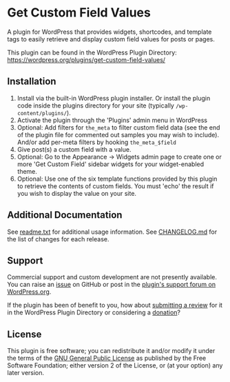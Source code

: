 # Get Custom Field Values

A plugin for WordPress that provides widgets, shortcodes, and template tags to easily retrieve and display custom field values for posts or pages.

This plugin can be found in the WordPress Plugin Directory: https://wordpress.org/plugins/get-custom-field-values/


## Installation

1. Install via the built-in WordPress plugin installer. Or install the plugin code inside the plugins directory for your site (typically `/wp-content/plugins/`).
2. Activate the plugin through the 'Plugins' admin menu in WordPress
3. Optional: Add filters for `the_meta` to filter custom field data (see the end of the plugin file for commented out samples you may wish to include). And/or add per-meta filters by hooking `the_meta_$field`
4. Give post(s) a custom field with a value.
5. Optional: Go to the Appearance -> Widgets admin page to create one or more 'Get Custom Field' sidebar widgets for your widget-enabled theme.
6. Optional: Use one of the six template functions provided by this plugin to retrieve the contents of custom fields. You must 'echo' the result if you wish to display the value on your site.


## Additional Documentation

See [readme.txt](https://github.com/coffee2code/get-custom-field-values/blob/master/readme.txt) for additional usage information. See [CHANGELOG.md](CHANGELOG.md) for the list of changes for each release.


## Support

Commercial support and custom development are not presently available. You can raise an [issue](https://github.com/coffee2code/get-custom-field-values/issues) on GitHub or post in the [plugin's support forum on WordPress.org](https://wordpress.org/support/plugin/get-custom-field-values/).

If the plugin has been of benefit to you, how about [submitting a review](https://wordpress.org/support/plugin/get-custom-field-values/reviews/) for it in the WordPress Plugin Directory or considering a [donation](https://www.paypal.com/cgi-bin/webscr?cmd=_s-xclick&hosted_button_id=6ARCFJ9TX3522)?


## License

This plugin is free software; you can redistribute it and/or modify it under the terms of the [GNU General Public License](https://www.gnu.org/licenses/gpl-2.0.html) as published by the Free Software Foundation; either version 2 of the License, or (at your option) any later version.